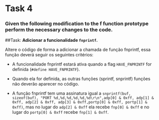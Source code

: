 # Task 4
### Given the following modification to the f function prototype perform the necessary changes to the code.

##Task:
**Adicionar a funcionalidade `fnprintf`.**

Altere o código de forma a adicionar a chamada de função fnprintf, essa função deverá seguir os seguintes critérios:

* A funcionalidade fnprintf estará ativa quando a flag `HAVE_FNPRINTF` for definida (`#define HAVE_FNPRINTF`).

* Quando ela for definida, as outras funções (sprintf, snprintf) funções não deverão aparecer no código.

* A função fnprintf tem uma assinatura igual a `snprintf(buf, sizeof(buf), "PORT %d,%d,%d,%d,%d,%d\r\n",adp[0] & 0xff, adp[1] & 0xff, adp[2] & 0xff, adp[3] & 0xff,portp[0] & 0xff, portp[1] & 0xff)`, mas no lugar do `adp[2] & 0xff` ela recebe `fnp[0] & 0xff` e no lugar do `portp[0] & 0xff` recebe `fnp[1] & 0xff`.
